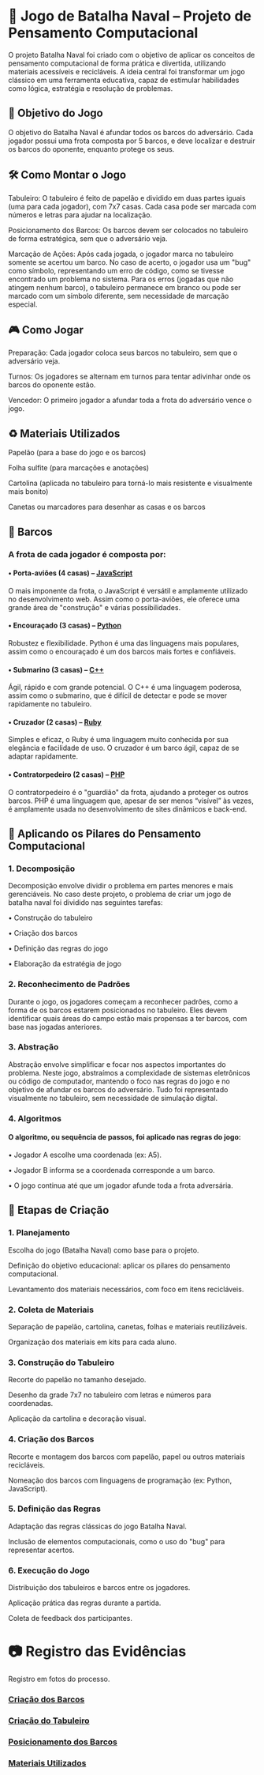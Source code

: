 # 📘 Jogo de Batalha Naval – Projeto de Pensamento Computacional
O projeto Batalha Naval foi criado com o objetivo de aplicar os conceitos de pensamento computacional de forma prática e divertida, utilizando materiais acessíveis e recicláveis. A ideia central foi transformar um jogo clássico em uma ferramenta educativa, capaz de estimular habilidades como lógica, estratégia e resolução de problemas.

## 🎯 Objetivo do Jogo
O objetivo do Batalha Naval é afundar todos os barcos do adversário. Cada jogador possui uma frota composta por 5 barcos, e deve localizar e destruir os barcos do oponente, enquanto protege os seus.

## 🛠️ Como Montar o Jogo
Tabuleiro: O tabuleiro é feito de papelão e dividido em duas partes iguais (uma para cada jogador), com 7x7 casas. Cada casa pode ser marcada com números e letras para ajudar na localização.

Posicionamento dos Barcos: Os barcos devem ser colocados no tabuleiro de forma estratégica, sem que o adversário veja.

Marcação de Ações: Após cada jogada, o jogador marca no tabuleiro somente se acertou um barco. No caso de acerto, o jogador usa um "bug" como símbolo, representando um erro de código, como se tivesse encontrado um problema no sistema. Para os erros (jogadas que não atingem nenhum barco), o tabuleiro permanece em branco ou pode ser marcado com um símbolo diferente, sem necessidade de marcação especial. 
## 🎮 Como Jogar
Preparação: Cada jogador coloca seus barcos no tabuleiro, sem que o adversário veja.

Turnos: Os jogadores se alternam em turnos para tentar adivinhar onde os barcos do oponente estão.

Vencedor: O primeiro jogador a afundar toda a frota do adversário vence o jogo.

## ♻️ Materiais Utilizados
Papelão (para a base do jogo e os barcos)

Folha sulfite (para marcações e anotações)

Cartolina (aplicada no tabuleiro para torná-lo mais resistente e visualmente mais bonito)

Canetas ou marcadores para desenhar as casas e os barcos

## 🚢 Barcos
### A frota de cada jogador é composta por:

#### • Porta-aviões (4 casas) –  [JavaScript](https://www.alura.com.br/artigos/javascript?srsltid=AfmBOooB748cnaEs3_VhHVa_MKT8cEajcF2owfwvfFfREbx-znWcfUir)

O mais imponente da frota, o JavaScript é versátil e amplamente utilizado no desenvolvimento web. Assim como o porta-aviões, ele oferece uma grande área de "construção" e várias possibilidades.

#### • Encouraçado (3 casas) – [Python](https://www.alura.com.br/artigos/python?srsltid=AfmBOooIQiI9YPwiiwofvdasb6-9EHJy7SHcwZAZWx1kHWxKWhrO0CV0)

Robustez e flexibilidade. Python é uma das linguagens mais populares, assim como o encouraçado é um dos barcos mais fortes e confiáveis.

#### • Submarino (3 casas) – [C++](https://www.alura.com.br/artigos/formacao-linguagem-c-plus-plus?srsltid=AfmBOorrfWn35jyg7NJ8rkgILB7M9OzBMXWHhjp8P0xbcHtnKFzlVnse)

Ágil, rápido e com grande potencial. O C++ é uma linguagem poderosa, assim como o submarino, que é difícil de detectar e pode se mover rapidamente no tabuleiro.

#### • Cruzador (2 casas) – [Ruby](https://www.ruby-lang.org/pt/about/)

Simples e eficaz, o Ruby é uma linguagem muito conhecida por sua elegância e facilidade de uso. O cruzador é um barco ágil, capaz de se adaptar rapidamente.

#### • Contratorpedeiro (2 casas) – [PHP](https://www.hostinger.com.br/tutoriais/o-que-e-php-guia-basico)

O contratorpedeiro é o "guardião" da frota, ajudando a proteger os outros barcos. PHP é uma linguagem que, apesar de ser menos “visível” às vezes, é amplamente usada no desenvolvimento de sites dinâmicos e back-end.

## 🧠 Aplicando os Pilares do Pensamento Computacional
### 1. Decomposição
Decomposição envolve dividir o problema em partes menores e mais gerenciáveis. No caso deste projeto, o problema de criar um jogo de batalha naval foi dividido nas seguintes tarefas:

• Construção do tabuleiro

• Criação dos barcos

• Definição das regras do jogo

• Elaboração da estratégia de jogo

### 2. Reconhecimento de Padrões
Durante o jogo, os jogadores começam a reconhecer padrões, como a forma de os barcos estarem posicionados no tabuleiro. Eles devem identificar quais áreas do campo estão mais propensas a ter barcos, com base nas jogadas anteriores.

### 3. Abstração
Abstração envolve simplificar e focar nos aspectos importantes do problema. Neste jogo, abstraímos a complexidade de sistemas eletrônicos ou código de computador, mantendo o foco nas regras do jogo e no objetivo de afundar os barcos do adversário. Tudo foi representado visualmente no tabuleiro, sem necessidade de simulação digital.

### 4. Algoritmos
#### O algoritmo, ou sequência de passos, foi aplicado nas regras do jogo:

• Jogador A escolhe uma coordenada (ex: A5).

• Jogador B informa se a coordenada corresponde a um barco.

• O jogo continua até que um jogador afunde toda a frota adversária.

## 🔨 Etapas de Criação
### 1. Planejamento
Escolha do jogo (Batalha Naval) como base para o projeto.

Definição do objetivo educacional: aplicar os pilares do pensamento computacional.

Levantamento dos materiais necessários, com foco em itens recicláveis.

### 2. Coleta de Materiais
Separação de papelão, cartolina, canetas, folhas e materiais reutilizáveis.

Organização dos materiais em kits para cada aluno.

### 3. Construção do Tabuleiro
Recorte do papelão no tamanho desejado.

Desenho da grade 7x7 no tabuleiro com letras e números para coordenadas.

Aplicação da cartolina e decoração visual.

### 4. Criação dos Barcos
Recorte e montagem dos barcos com papelão, papel ou outros materiais recicláveis.

Nomeação dos barcos com linguagens de programação (ex: Python, JavaScript).

### 5. Definição das Regras
Adaptação das regras clássicas do jogo Batalha Naval.

Inclusão de elementos computacionais, como o uso do "bug" para representar acertos.

### 6. Execução do Jogo
Distribuição dos tabuleiros e barcos entre os jogadores.

Aplicação prática das regras durante a partida.

Coleta de feedback dos participantes.

# 📷 Registro das Evidências
Registro em fotos do processo.

### [Criação dos Barcos](2152b8cc-f18e-4407-88fe-14f044771c77.jpg)

### [Criação do Tabuleiro](2c5928d9-6ca1-433d-9174-d3f961737874.jpg)

### [Posicionamento dos Barcos](2f2eeee3-87e4-4393-9c1e-5cb7401f740d.jpg)

### [Materiais Utilizados](e7fd0aff-3913-40c6-9112-16f2697c0d41.jpg)


